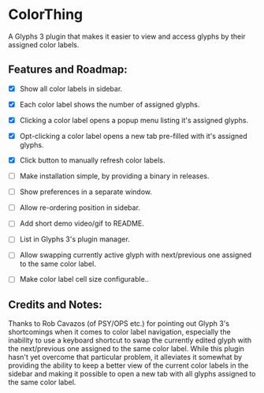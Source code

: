 # ColorThing

A Glyphs 3 plugin that makes it easier to view and
access glyphs by their assigned color labels.

## Features and Roadmap:

- [x] Show all color labels in sidebar.
- [x] Each color label shows the number of assigned glyphs.
- [x] Clicking a color label opens a popup menu listing it's assigned glyphs.
- [x] Opt-clicking a color label opens a new tab pre-filled with it's assigned glyphs.
- [x] Click button to manually refresh color labels.
- [ ] Make installation simple, by providing a binary in releases.
- [ ] Show preferences in a separate window.
- [ ] Allow re-ordering position in sidebar.
- [ ] Add short demo video/gif to README.
- [ ] List in Glyphs 3's plugin manager.
- [ ] Allow swapping currently active glyph with next/previous one assigned to the same color label.
- [ ] Make color label cell size configurable..


## Credits and Notes:

Thanks to Rob Cavazos (of PSY/OPS etc.) for
pointing out Glyph 3's shortcomings when it
comes to color label navigation, especially the
inability to use a keyboard shortcut to swap the
currently edited glyph with the next/previous
one assigned to the same color label. While
this plugin hasn't yet overcome that particular
problem, it alleviates it somewhat by providing
the ability to keep a better view of the current
color labels in the sidebar and making it possible
to open a new tab with all glyphs assigned to the
same color label.
